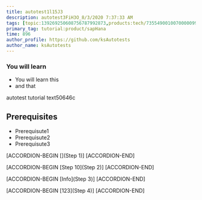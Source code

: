 ```yaml
---
title: autotest1l15J3
description: autotest3FiH3O_8/3/2020 7:37:33 AM
tags: [topic:139269250608756787992873,products:tech/73554900100700000996,tutorial:experience/advanced]
primary_tag: tutorial:product/sapHana
time: 896
author_profile: https://github.com/ksAutotests
author_name: ksAutotests
---
```

### You will learn
- You will learn this
- and that

autotest tutorial text50646c

## Prerequisites
- Prerequisute1
- Prerequisute2
- Prerequisute3

[ACCORDION-BEGIN [](Step 1)]
[ACCORDION-END]

[ACCORDION-BEGIN [Step 10](Step 2)]
[ACCORDION-END]

[ACCORDION-BEGIN [Info](Step 3)]
[ACCORDION-END]

[ACCORDION-BEGIN [123](Step 4)]
[ACCORDION-END]

